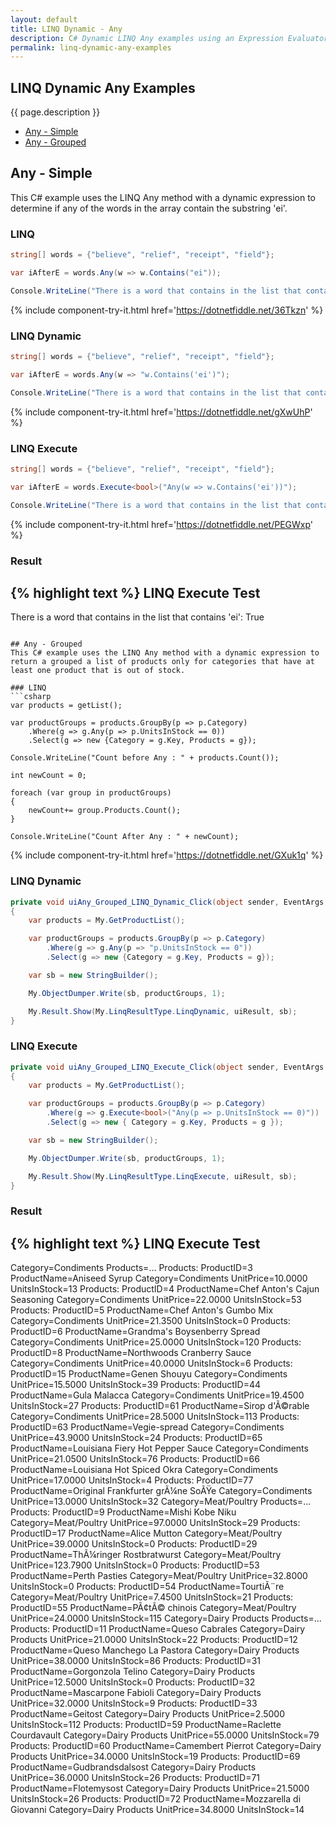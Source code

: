 ```yaml
---
layout: default
title: LINQ Dynamic - Any
description: C# Dynamic LINQ Any examples using an Expression Evaluator.
permalink: linq-dynamic-any-examples
---
```




## LINQ Dynamic Any Examples
{{ page.description }}

- [Any - Simple](#any---simple)
- [Any - Grouped](#any---grouped)

## Any - Simple
This C# example uses the LINQ Any method with a dynamic expression to determine if any of the words in the array contain the substring 'ei'.

### LINQ
```csharp
string[] words = {"believe", "relief", "receipt", "field"};

var iAfterE = words.Any(w => w.Contains("ei"));

Console.WriteLine("There is a word that contains in the list that contains 'ei': {0}", iAfterE);
```
{% include  component-try-it.html href='https://dotnetfiddle.net/36Tkzn' %}

### LINQ Dynamic
```csharp
string[] words = {"believe", "relief", "receipt", "field"};

var iAfterE = words.Any(w => "w.Contains('ei')");

Console.WriteLine("There is a word that contains in the list that contains 'ei': {0}", iAfterE);
```
{% include  component-try-it.html href='https://dotnetfiddle.net/gXwUhP' %}

### LINQ Execute
```csharp
string[] words = {"believe", "relief", "receipt", "field"};

var iAfterE = words.Execute<bool>("Any(w => w.Contains('ei'))");		

Console.WriteLine("There is a word that contains in the list that contains 'ei': {0}", iAfterE);
```
{% include  component-try-it.html href='https://dotnetfiddle.net/PEGWxp' %}

### Result
{% highlight text %}
LINQ Execute Test
------------------------------
There is a word that contains in the list that contains 'ei': True

```

## Any - Grouped
This C# example uses the LINQ Any method with a dynamic expression to return a grouped a list of products only for categories that have at least one product that is out of stock.

### LINQ
```csharp
var products = getList();

var productGroups = products.GroupBy(p => p.Category)
	.Where(g => g.Any(p => p.UnitsInStock == 0))
	.Select(g => new {Category = g.Key, Products = g});

Console.WriteLine("Count before Any : " + products.Count());

int newCount = 0;

foreach (var group in productGroups) 
{
	newCount+= group.Products.Count();
}

Console.WriteLine("Count After Any : " + newCount);
```
{% include  component-try-it.html href='https://dotnetfiddle.net/GXuk1q' %}

### LINQ Dynamic
```csharp
private void uiAny_Grouped_LINQ_Dynamic_Click(object sender, EventArgs e)
{
	var products = My.GetProductList();

	var productGroups = products.GroupBy(p => p.Category)
		.Where(g => g.Any(p => "p.UnitsInStock == 0"))
		.Select(g => new {Category = g.Key, Products = g});

	var sb = new StringBuilder();

	My.ObjectDumper.Write(sb, productGroups, 1);

	My.Result.Show(My.LinqResultType.LinqDynamic, uiResult, sb);
}
```

### LINQ Execute
```csharp
private void uiAny_Grouped_LINQ_Execute_Click(object sender, EventArgs e)
{
	var products = My.GetProductList();

	var productGroups = products.GroupBy(p => p.Category)
		.Where(g => g.Execute<bool>("Any(p => p.UnitsInStock == 0)"))
		.Select(g => new { Category = g.Key, Products = g });

	var sb = new StringBuilder();

	My.ObjectDumper.Write(sb, productGroups, 1);

	My.Result.Show(My.LinqResultType.LinqExecute, uiResult, sb);
}
```

### Result
{% highlight text %}
LINQ Execute Test
------------------------------
Category=Condiments    Products=... 
  Products: ProductID=3  ProductName=Aniseed Syrup      Category=Condiments    UnitPrice=10.0000      UnitsInStock=13 
  Products: ProductID=4  ProductName=Chef Anton's Cajun Seasoning        Category=Condiments    UnitPrice=22.0000      UnitsInStock=53 
  Products: ProductID=5  ProductName=Chef Anton's Gumbo Mix      Category=Condiments    UnitPrice=21.3500      UnitsInStock=0 
  Products: ProductID=6  ProductName=Grandma's Boysenberry Spread        Category=Condiments    UnitPrice=25.0000      UnitsInStock=120 
  Products: ProductID=8  ProductName=Northwoods Cranberry Sauce  Category=Condiments    UnitPrice=40.0000      UnitsInStock=6 
  Products: ProductID=15  ProductName=Genen Shouyu        Category=Condiments    UnitPrice=15.5000      UnitsInStock=39 
  Products: ProductID=44  ProductName=Gula Malacca        Category=Condiments    UnitPrice=19.4500      UnitsInStock=27 
  Products: ProductID=61  ProductName=Sirop d'Ã©rable      Category=Condiments    UnitPrice=28.5000      UnitsInStock=113 
  Products: ProductID=63  ProductName=Vegie-spread        Category=Condiments    UnitPrice=43.9000      UnitsInStock=24 
  Products: ProductID=65  ProductName=Louisiana Fiery Hot Pepper Sauce    Category=Condiments    UnitPrice=21.0500      UnitsInStock=76 
  Products: ProductID=66  ProductName=Louisiana Hot Spiced Okra  Category=Condiments    UnitPrice=17.0000      UnitsInStock=4 
  Products: ProductID=77  ProductName=Original Frankfurter grÃ¼ne SoÃŸe    Category=Condiments    UnitPrice=13.0000      UnitsInStock=32 
Category=Meat/Poultry  Products=... 
  Products: ProductID=9  ProductName=Mishi Kobe Niku    Category=Meat/Poultry  UnitPrice=97.0000      UnitsInStock=29 
  Products: ProductID=17  ProductName=Alice Mutton        Category=Meat/Poultry  UnitPrice=39.0000      UnitsInStock=0 
  Products: ProductID=29  ProductName=ThÃ¼ringer Rostbratwurst    Category=Meat/Poultry  UnitPrice=123.7900      UnitsInStock=0 
  Products: ProductID=53  ProductName=Perth Pasties      Category=Meat/Poultry  UnitPrice=32.8000      UnitsInStock=0 
  Products: ProductID=54  ProductName=TourtiÃ¨re  Category=Meat/Poultry  UnitPrice=7.4500        UnitsInStock=21 
  Products: ProductID=55  ProductName=PÃ¢tÃ© chinois        Category=Meat/Poultry  UnitPrice=24.0000      UnitsInStock=115 
Category=Dairy Products        Products=... 
  Products: ProductID=11  ProductName=Queso Cabrales      Category=Dairy Products        UnitPrice=21.0000      UnitsInStock=22 
  Products: ProductID=12  ProductName=Queso Manchego La Pastora  Category=Dairy Products        UnitPrice=38.0000      UnitsInStock=86 
  Products: ProductID=31  ProductName=Gorgonzola Telino  Category=Dairy Products        UnitPrice=12.5000      UnitsInStock=0 
  Products: ProductID=32  ProductName=Mascarpone Fabioli  Category=Dairy Products        UnitPrice=32.0000      UnitsInStock=9 
  Products: ProductID=33  ProductName=Geitost    Category=Dairy Products        UnitPrice=2.5000        UnitsInStock=112 
  Products: ProductID=59  ProductName=Raclette Courdavault        Category=Dairy Products        UnitPrice=55.0000      UnitsInStock=79 
  Products: ProductID=60  ProductName=Camembert Pierrot  Category=Dairy Products        UnitPrice=34.0000      UnitsInStock=19 
  Products: ProductID=69  ProductName=Gudbrandsdalsost    Category=Dairy Products        UnitPrice=36.0000      UnitsInStock=26 
  Products: ProductID=71  ProductName=Flotemysost        Category=Dairy Products        UnitPrice=21.5000      UnitsInStock=26 
  Products: ProductID=72  ProductName=Mozzarella di Giovanni      Category=Dairy Products        UnitPrice=34.8000      UnitsInStock=14

```
